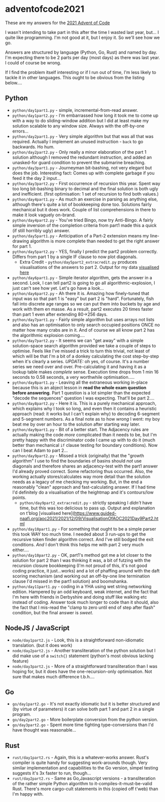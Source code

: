 # adventofcode2021

These are my answers for the [2021 Advent of Code](https://adventofcode.com/2021)

I wasn't intending to take part in this after the time I wasted last year, but...
I quite like programming. I'm not good at it, but I enjoy it. So we'll see how we go.

Answers are structured by language (Python, Go, Rust) and named by day. I'm
expecting there to be 2 parts per day (most days) as there was last year. I could
of course be wrong.

If I find the problem itself interesting or if I run out of time, I'm less likely
to tackle it in other languages. This ought to be obvious from the listing below....

## Python
  * `python/day1part1.py` - simple, incremental-from-read answer.
  * `python/day1part2.py` - I'm embarrassed how long it took me to come up with a
  way to do sliding-window addition but I did at least make my solution scalable
  to any window size. Always with the off-by-one errors...
  * `python/day2part1.py` - Very simple algorithm but that was all that was required.
  Actually I implement an unused instruction - `back` to go backwards. Ho hum.
  * `python/day2part2.py` - Only really a minor elaboration of the part 1 solution
  although I removed the redundant instruction, and added an unasked-for guard
  condition to prevent the submarine breaching.
  * `python/day3part1.py` - Journeyman bit-bashing, not very elegant but does the
  job. Interesting fact: Comes up with complete garbage if you feed it the day 2
  input...
  * `python/day3part2.py` - First occurrence of recursion this year. Spent way too
  long bit-bashing binary to decimal and the final solution is both ugly and inefficient.
  (first optimisation: 1 set of recursion to find both values.)
  * `python/day4part1.py` - As much an exercise in parsing as anything else, although
  there's quite a lot of bookkeeping done too. Solutions fairly mechanical but it
  does work. Couple of list comprehensions in there to make it look vaguely on-brand.
  * `python/day4part2.py` - You've tried Bingo, now try Anti-Bingo. A fairly simple
  inversion of the completion criteria from part1 made this a quick (if still horribly
  ugly) answer.
  * `python/day5part1.py` - Anticipation of a Part-2 extension means my line-drawing
  algorithm is more complete than needed to get the right answer for part 1.
  * `python/day5part2.py` - YES, finally I predict the part2 problem correctly.
  Differs from part 1 by a single IF clause to now plot diagonals.
    * Extra Credit - `python/day5part2_extracredit.py` produces visualisations
      of the answers to part 2. Output for my data [visualised here](https://www.guided-naafi.org/aoc2021/2021/12/05/VisualisationOfAOC2021Day5Part2.html)
  * `python/day6part1.py` - Simple iterator algorithm, gets the answer in a second.
  Look, I can tell part2 is going to go all algorithmic-explosion, I just can't see
  how yet. Let's go have a look...
  * `python/day6part2.py` - Ah there it is. Amazing how finely-tuned that input was
  so that part 1 is "easy" but part 2 is "hard". Fortunately, fish fall into discrete
  age ranges so we can put them into buckets by age and work with them en masse. As a
  result, part2 executes 20 times faster than part 1 even after extending 80->256 days.
  * `python/day7part1.py` - Fairly simple algorithm but uses arrays not lists and also
  has an optimisation to only search occupied positions ONCE no matter how many crabs
  are in it. And of course we all know part 2 has the algorithmic explosion coming....
  * `python/day7part2.py` - It seems we can "get away" with a simple solution-space
  search algorithm provided we take a couple of steps to optimise. Feels like I've
  missed a trick to turn this trivial, not least of which will be that I'm a bit of a
  donkey calculating the cost step-by-step when it's clearly a series. *UPDATE:* oh
  yes, of course. It's a number series we need over and over. Pre-calculating it
  and having it as a lookup table makes _complete_ sense. Execution time drops from
  1 min 16 seconds to 0.58 seconds, a very worthwhile optimisation.....
  * `python/day8part1.py` - Leaving all the extraneous working in-place because this
  is an abject lesson in **read the whole exam question before answering**. Part 1
  question is a lot simpler than the expected "decode the sequences" question I was
  expecting. That'll be part 2....
  * `python/day8part2.py` - Here it is. This is a purely mechanical approach, which
  explains why I took so long, and even then it contains a heuristic approach (read:
  it works but I can't explain why) to decoding 6-segment and 5-segment numbers.
  As a final note as to how _wrong_ I went: my boy beat me by over an hour to the
  solution after starting way later.
  * `python/day9part1.py` - Bit of a better start. The Adjacency rules are actually
  making the code _more_ complicated than it needs to be, but I'm pretty happy with
  the discriminator code I came up with to do it (much better than mechanical `if`
    clause testing for boundary conditions). Now can I beat Adam to part 2...
  * `python/day9part2.py` - Missed a trick (originally) that the "growth algorithm"
  I use to find the boundaries of basins should _not_ use diagonals and therefore
  shares an adjacency-test with the part1 answer I'd already proved correct. Some
  refactoring thus occurred. Also, the working actually stores/calculates way more
  detail than the solution needs as a legacy of me checking my working.  But, in the
  end a reasonably "clean" approach and fast-calculating answer. If I had time I'd
  definitely do a visualisation of the heightmap and it's contours/low points.
     * `python/day9part2_extracredit.py` - strictly speaking I _didn't_ have time,
     but this was too delicious to pass up. Output and explanation on t'blog [visualised here](https://www.guided-naafi.org/aoc2021/2021/12/09/VisualisationOfAOC2021Day9Part2.html
  * `python/day10part1.py` - For something that ought to be a simple parser this took
  WAY too much time. I needed about 3 run-ups to get the recursive token finder
  algorithm correct. And I've still bodged the exit conditions. _And_ I don't think
  this helps me with part 2 very much either....
  * `python/day10part2.py` - OK, part1's method got me a lot closer to the solution
  for part 2 than I was thinking it was, a bit of futzing with the recursion closure
  bookkeeping (I'm not proud of this, it's not good coding practice, it just...works)
  and a lot of phaffing around with the daft scoring mechanism (and working out an
  off-by-one line termination clause I'd missed in the part1 solution) and boomshanka.
  * `python/day11part1.py` - coding in a YHA using wet string networking edition.
  Hampered by an odd keyboard, weak internet, and the fact that I'm here
  with friends in Derbyshire and doing stuff like walking etc instead of 
  coding. Answer took much longer to code than it should, also the fact 
  that I mis-read the "clamp to zero until end of step after flash"
  condition, but the final answer is _sweet_.

## NodeJS / JavaScript
  * `node/day1part2.js` - Look, this is a straightforward non-idiomatic translation.
  (but it does work)
  * `node/day2part2.js` - Another transliteration of the python solution but I did
  make use of a `switch{}` statement (python's most obvious lacking feature)
  * `node/day3part2.js` - More of a straightforward transliteration than I was
  hoping for, but it does have the one-recursion-only optimisation. Not sure that
  makes much difference t.b.h....

## Go
  * `go/day1part2.go` - It's not exactly idiomatic but it is better structured and
  (by virtue of parameters) it can solve both part 1 and part 2 in a single program.
  * `go/day2part2.go` - More boilerplate conversion from the python version.
  * `go/day3part2.go` - Spent more time fighting type-conversions than I'd have thought
  was reasonable...

## Rust
  * `rust/day1part2.rs` - Again, this is a whatever-works answer. Rust's compiler
  is quite handy for suggesting work-arounds though. Very similar implementation
  and capabilities to the Go version, simpel testing suggests it's 3x faster
  to run, though...
  * `rust/day2part2.rs` - Same as Go,Javascript versions - a transliteration of
  the rather simple Python algorithm to it-compiles-it-must-be-valid Rust. There's
  more cargo-cult statements in this (copied off t'web) than I'm happy with.

